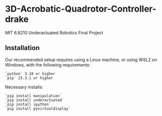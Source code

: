 # 3D-Acrobatic-Quadrotor-Controller-drake
MIT 6.8210 Underactuated Robotics Final Project

## Installation

Our recommended setup requires using a Linux machine, or using WSL2 on Windows, with the following requirements:

    `python` 3.10 or higher
    `pip` 23.3.1 or higher

Necessary installs:

    `pip install manipulation`
    `pip install underactuated`
    `pip install ipython`
    `pip install pyvirtualdisplay`
